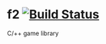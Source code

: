 f2 [![Build Status](https://travis-ci.org/pwnedary/f2.svg?branch=master)](https://travis-ci.org/pwnedary/f2)
==

C/++ game library
